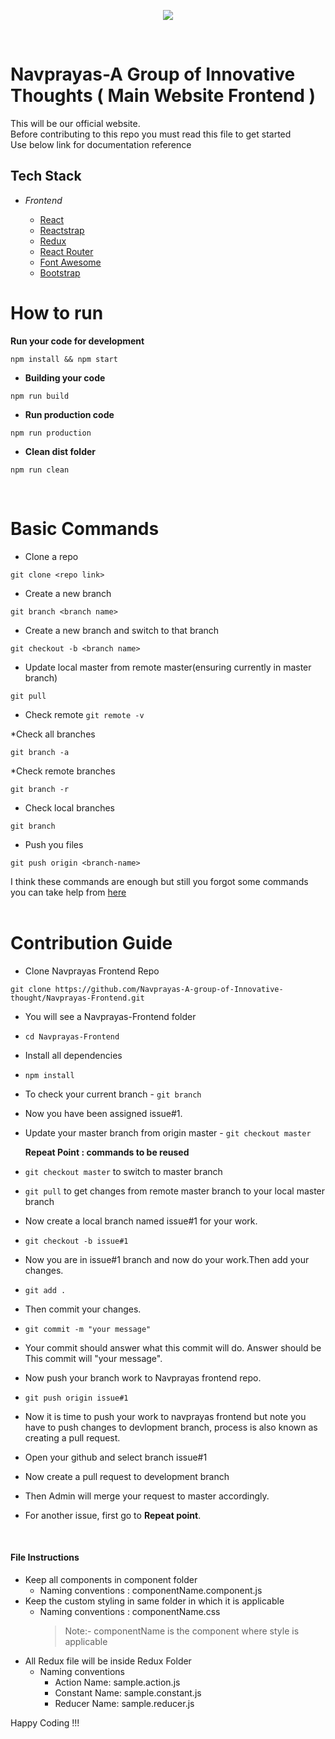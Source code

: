 <p align="center">
<img src="http://navprayas.in/static/img/pp2.png">
</p>
<br>
<h1> Navprayas-A Group of Innovative Thoughts ( Main Website Frontend ) </h1>

This will be our official website. <br>Before contributing to this repo you must read this file to get started
<br> Use below link for documentation reference

## Tech Stack

- _Frontend_

  - [React](https://reactjs.org/)
  - [Reactstrap](https://reactstrap.github.io/)
  - [Redux](https://redux.js.org/)
  - [React Router](https://knowbody.github.io/react-router-docs/guides/NavigateOutsideComponents.html)
  - [Font Awesome](https://fontawesome.com/)
  - [Bootstrap](https://getbootstrap.com/)

<h1>How to run</h1>

<b>Run your code for development</b>

```
npm install && npm start
```

* **Building your code**

```
npm run build
```

* **Run production code**

```
npm run production
```

* **Clean dist folder**

```
npm run clean
```
<br>
<h1>Basic Commands</h1>

* Clone a repo

```
git clone <repo link>
```

* Create a new branch

```
git branch <branch name>
```
* Create a new branch and switch to that branch
```
git checkout -b <branch name>
```

* Update local master from remote master(ensuring currently in master branch)

```
git pull
```

* Check remote
`git remote -v`

*Check all branches

```
git branch -a
```
*Check remote branches

```
git branch -r
```
* Check local branches

```
git branch
```
* Push you files

```
git push origin <branch-name>
``` 



I think these commands are enough but still you forgot some commands you can take help from [here](https://github.com/kmrakash/practice/blob/master/GithubCommands.md)
<br>
<br>
<h1>Contribution Guide</h1>

* Clone Navprayas Frontend Repo

```
git clone https://github.com/Navprayas-A-group-of-Innovative-thought/Navprayas-Frontend.git
```

* <span class="highlight" style="background-color:inherit"><span class="colour" style="color:var(--vscode-markdown-wysList)">You will see a Navprayas-Frontend folder</span></span>
* `cd Navprayas-Frontend`
* Install all dependencies
* `npm install`
* To check your current branch - `git branch`
* Now you have been assigned issue#1. 
* Update your master branch from origin master - `git checkout master`
  
   **Repeat Point : commands to be reused**
* `git checkout master` to switch to master branch
* `git pull` to get changes from remote master branch to your local master branch
* Now create a local branch named issue#1 for your work.
* `git checkout -b issue#1`
* Now you are in issue#1 branch and now do your work.Then add your changes.
* `git add .`
* Then commit your changes.
* `git commit -m "your message"`
* Your commit should answer what this commit will do. Answer should be This commit will "your message".
* Now push your branch work to Navprayas frontend repo.
* `git push origin issue#1`
*  Now it is time to push your work to navprayas frontend but note you have to push changes to devlopment branch, process is also known as creating a pull request.
* Open your github and select branch issue#1
* Now create a pull request to development branch
* Then Admin will merge your request to master accordingly.
* For another issue, first go to **Repeat point**.


<br>

#### File Instructions

- Keep all components in component folder
  - Naming conventions : componentName.component.js
- Keep the custom styling in same folder in which it is applicable
  - Naming conventions : componentName.css
    > Note:- componentName is the component where style is applicable
- All Redux file will be inside Redux Folder
  - Naming conventions
    - Action Name: sample.action.js
    - Constant Name: sample.constant.js
    - Reducer Name: sample.reducer.js

Happy Coding !!!
